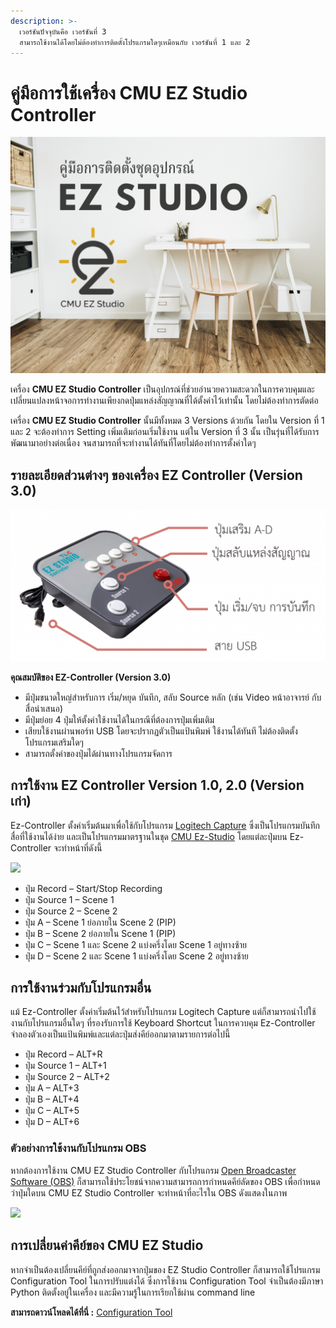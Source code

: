 ```yaml
---
description: >-
  เวอร์ชันปัจจุบันคือ เวอร์ชันที่ 3
  สามารถใช้งานได้โดยไม่ต้องทำการติดตั้งโปรแกรมใดๆเหมือนกับ เวอร์ชันที่ 1 และ 2
---
```


# คู่มือการใช้เครื่อง CMU EZ Studio Controller

![](<../../../.gitbook/assets/1 (1).png>)

เครื่อง **CMU EZ Studio Controller** เป็นอุปกรณ์ที่ช่วยอำนวยความสะดวกในการควบคุมและเปลี่ยนแปลงหน้าจอการทำงานเพียงกดปุ่มแหล่งสัญญาณที่ได้ตั้งค่าไว้เท่านั้น โดยไม่ต้องทำการตัดต่อ&#x20;

เครื่อง **CMU EZ Studio Controller** นั้นมีทั้งหมด 3 Versions ด้วยกัน โดยใน Version ที่ 1 และ 2 จะต้องทำการ Setting เพิ่มเติมก่อนเริ่มใช้งาน แต่ใน Version ที่ 3 นั้น เป็นรุ่นที่ได้รับการพัฒนามาอย่างต่อเนื่อง จนสามารถที่จะทำงานได้ทันที่โดยไม่ต้องทำการตั้งค่าใดๆ&#x20;

## รายละเอียดส่วนต่างๆ ของเครื่อง **EZ Controller (Version 3.0)**

![](<../../../.gitbook/assets/image (40).png>)

**คุณสมบัติของ EZ-Controller (Version 3.0)**

* มีปุ่มขนาดใหญ่สำหรับการ เริ่ม/หยุด บันทึก, สลับ Source หลัก (เช่น Video หน้าอาจารย์ กับ สื่อนำเสนอ)
* มีปุ่มย่อย 4 ปุ่มให้ตั้งค่าใช้งานได้ในกรณีที่ต้องการปุ่มเพิ่มเติม
* เสียบใช้งานผ่านพอร์ท USB โดยจะปรากฏตัวเป็นแป้นพิมพ์ ใช้งานได้ทันที ไม่ต้องติดตั้งโปรแกรมเสริมใดๆ
* สามารถตั้งค่าของปุ่มได้ผ่านทางโปรแกรมจัดการ

## การใช้งาน  EZ Controller Version 1.0, 2.0 (Version เก่า)

&#x20;         Ez-Controller ตั้งค่าเริ่มต้นมาเพื่อใช้กับโปรแกรม [Logitech Capture](https://www.logitech.com/th-th/product/capture) ซึ่งเป็นโปรแกรมบันทึกสื่อที่ใช้งานได้ง่าย และเป็นโปรแกรมมาตรฐานในชุด [CMU Ez-Studio](https://tlic.cmu.ac.th/cmuezstudio/)  โดยแต่ละปุ่มบน Ez-Controller จะทำหน้าที่ดังนี้

![](https://tlic.cmu.ac.th/wp-content/uploads/2020/05/ez\_studio\_v3-logi-capture-mapping-808x1024.png)

* ปุ่ม Record – Start/Stop Recording
* ปุ่ม Source 1 – Scene 1
* ปุ่ม Source 2 – Scene 2
* ปุ่ม A – Scene 1 ย่อภายใน Scene 2 (PIP)
* ปุ่ม B – Scene 2 ย่อภายใน Scene 1 (PIP)
* ปุ่ม C – Scene 1 และ Scene 2 แบ่งครึ่งโดย Scene 1 อยู่ทางซ้าย
* ปุ่ม D – Scene 2 และ Scene 1 แบ่งครึ่งโดย Scene 2 อยู่ทางซ้าย

## การใช้งานร่วมกับโปรแกรมอื่น

&#x20;         แม้ Ez-Controller ตั้งค่าเริ่มต้นไว้สำหรับโปรแกรม Logitech Capture แต่ก็สามารถนำไปใช้งานกับโปรแกรมอื่นใดๆ ที่รองรับการใช้ Keyboard Shortcut ในการควบคุม Ez-Controller จำลองตัวเองเป็นแป้นพิมพ์และแต่ละปุ่มส่งคีย์ออกมาตามรายการต่อไปนี้

* ปุ่ม Record – ALT+R
* ปุ่ม Source 1 – ALT+1
* ปุ่ม Source 2 – ALT+2
* ปุ่ม A – ALT+3
* ปุ่ม B – ALT+4
* ปุ่ม C – ALT+5
* ปุ่ม D – ALT+6

### ตัวอย่างการใช้งานกับโปรแกรม OBS

&#x20;         หากต้องการใช้งาน CMU EZ Studio Controller กับโปรแกรม [Open Broadcaster Software (OBS)](https://obsproject.com/) ก็สามารถใช้ประโยชน์จากความสามารถการกำหนดคีย์ลัดของ OBS เพื่อกำหนดว่าปุ่มใดบน CMU EZ Studio Controller จะทำหน้าที่อะไรใน OBS ดังแสดงในภาพ

![](https://tlic.cmu.ac.th/wp-content/uploads/2020/05/obs-shortcut-keys.png)

## การเปลี่ยนค่าคีย์ของ CMU EZ Studio

&#x20;         หากจำเป็นต้องเปลี่ยนคีย์ที่ถูกส่งออกมาจากปุ่มของ EZ Studio Controller ก็สามารถใช้โปรแกรม Configuration Tool ในการปรับแต่งได้  ซึ่งการใช้งาน Configuration Tool จำเป็นต้องมีภาษา Python  ติดตั้งอยู่ในเครื่อง และมีความรู้ในการเรียกใช้ผ่าน command line

**สามารถดาวน์โหลดได้ที่นี่ :** [Configuration Tool ](https://o365cmu-my.sharepoint.com/personal/arnan\_s\_cmu\_ac\_th1/\_layouts/15/onedrive.aspx?id=%2Fpersonal%2Farnan%5Fs%5Fcmu%5Fac%5Fth1%2FDocuments%2FITSC%2FTLIC%2FEz%20Studio%2Fconfig%20tool%2Fconfig%2Dtool%2Epy\&parent=%2Fpersonal%2Farnan%5Fs%5Fcmu%5Fac%5Fth1%2FDocuments%2FITSC%2FTLIC%2FEz%20Studio%2Fconfig%20tool\&originalPath=aHR0cHM6Ly9vMzY1Y211LW15LnNoYXJlcG9pbnQuY29tLzp1Oi9nL3BlcnNvbmFsL2FybmFuX3NfY211X2FjX3RoMS9FZmF0ZnFRaF9VdE9yb1JXVFNVSy1YVUJfakg5UlJabDRCdk5ERHRlc0Z0QVp3P3J0aW1lPV9kS283TzdzMkVn)
